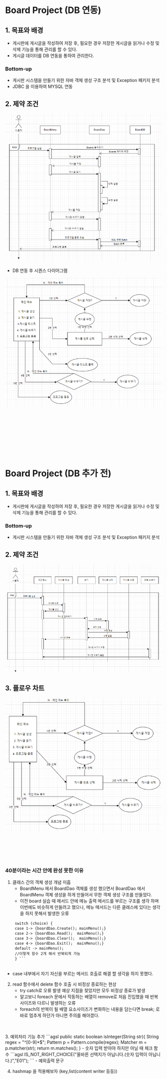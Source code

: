# Board Project (DB 연동)

## 1. 목표와 배경
- 게시판에 게시글을 작성하여 저장 후, 필요한 경우 저장한 게시글을 읽거나 수정 및 삭제 기능을 통해 관리를 할 수 있다.
- 게시글 데이터를 DB 연동을 통하여 관리한다.

### Bottom-up
- 게시판 시스템을 만들기 위한 자바 객체 생성 구조 분석 및 Exception 패키지 분석
- JDBC 을 이용하여 MYSQL 연동 

## 2. 제약 조건
![img.png](board_DB_SeqDiagram.png)
- DB 연동 후 시퀀스 다이어그램

![img.png](board_DB_Flow.png)

<br>
<br>
<br>
<br>
<br>
<br>
<br>
<br>


# Board Project (DB 추가 전)

## 1. 목표와 배경
- 게시판에 게시글을 작성하여 저장 후, 필요한 경우 저장한 게시글을 읽거나 수정 및 삭제 기능을 통해 관리를 할 수 있다.

### Bottom-up
- 게시판 시스템을 만들기 위한 자바 객체 생성 구조 분석 및 Exception 패키지 분석

## 2. 제약 조건

![img.png](../../../picture/boardsequence.png)


## 3. 플로우 차트

![img.png](../../../picture/boardflow.png)













<br>
<br>
<br>
<br>


### 40분이라는 시간 안에 완성 못한 이유

1. 클래스 간의 객체 생성 개념 미흡
   - BoardMenu 에서 BoardDao 객체를 생성 했으면서 BoardDao 에서 BoardMenu 객체 생성을 하게 만들어서 무한 객체 생성 구조를 만들었다.
   - 이전 board 실습 때 메서드 안에 메뉴 출력 메서드를 부르는 구조를 생각 하며 이번에도 비슷하게 만들려고 했으나, 메뉴 메서드는 다른 클래스에 있다는 생각을 하지 못해서 발생한 오류
   ```agsl
    switch (choice) {
    case 1-> {boardDao.Create(); mainMenu();}
    case 2-> {boardDao.Read();  mainMenu();}
    case 3-> {boardDao.Clear();  mainMenu();}
    case 4-> {boardDao.Exit();  mainMenu();}
    default -> mainMenu();
    //이렇게 함수 2개 해서 반복되게 가능
    } ```
    
   
  - case 내부에서 자기 자신을 부르는 메서드 호출로 해결 할 생각을 하지 못했다.

2. read 함수에서 delete 함수 호출 시 비정상 종료하는 현상
   - try catch로 오류 발생 예상 지점을 찾았지만 모두 비정상 종료가 발생
   - 알고보니 foreach 문에서 작동하는 배열이 remove로 처음 진입했을 때 반복사이즈와 다르니 발생하는 오류
   - foreach의 반복이 될 배열 요소사이즈가 변화하는 내용을 담는다면 break; 로 바로 멈추게 하던가 아니면 주의를 해야겠다.
<br>
<br>
3. 예외처리 기능 추가 
   ```agsl
   public static boolean isInteger(String str){
        String regex = "^[0-9]*$";
        Pattern p = Pattern.compile(regex);
        Matcher m = p.matcher(str);
        return m.matches();
    } 
- 숫자 입력 받아야 하지만 아닐 때 체크 함수
```agsl
IS_NOT_RIGHT_CHOICE("올바른 선택지가 아닙니다.(숫자 입력이 아닙니다.)","E01");
```
- 예외출력 문구


4. hashmap 을 적용해보자 (key,list(content writer 등등))
